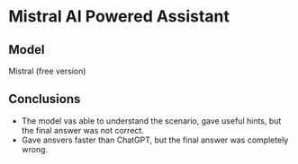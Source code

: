 # Mistral AI Powered Assistant

## Model

Mistral (free version)

## Conclusions

- The model vas able to understand the scenario, gave useful hints, but the final answer was not correct.
- Gave ansvers faster than ChatGPT, but the final answer was completely wrong.
